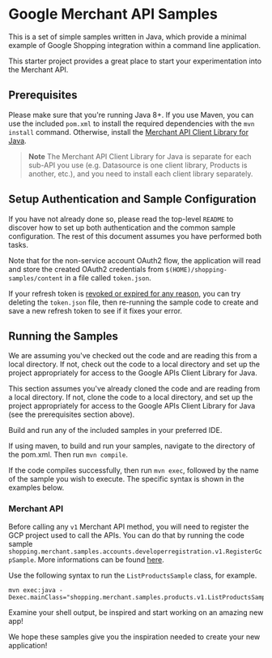 # Google Merchant API Samples

This is a set of simple samples written in Java, which provide a minimal
example of Google Shopping integration within a command line application.

This starter project provides a great place to start your experimentation into
the Merchant API.

## Prerequisites

Please make sure that you're running Java 8+. If you use Maven, you can use
the included `pom.xml` to install the required dependencies with the
`mvn install` command. Otherwise, install the
[Merchant API Client Library for Java](https://developers.google.com/merchant/api/client-libraries).

> **Note**
> The Merchant API Client Library for Java is separate for each sub-API you use
> (e.g. Datasource is one client library, Products is another, etc.), and you
> need to install each client library separately.

## Setup Authentication and Sample Configuration

If you have not already done so, please read the top-level `README` to discover
how to set up both authentication and the common sample configuration. The rest
of this document assumes you have performed both tasks.

Note that for the non-service account OAuth2 flow, the application will read
and store the created OAuth2 credentials from `$(HOME)/shopping-samples/content`
in a file called `token.json`.

If your refresh token is
[revoked or expired for any reason](https://developers.google.com/identity/protocols/oauth2#expiration),
you can try deleting the `token.json` file, then re-running the sample code
to create and save a new refresh token to see if it fixes your error.

## Running the Samples

We are assuming you've checked out the code and are reading this from a local
directory. If not, check out the code to a local directory and set up the
project appropriately for access to the Google APIs Client Library for Java.

This section assumes you've already cloned the code and are reading from a local
directory. If not, clone the code to a local directory, and set up the project
appropriately for access to the Google APIs Client Library for Java
(see the prerequisites section above).

Build and run any of the included samples in your preferred IDE.

If using maven, to build and run your samples, navigate to the directory of
the pom.xml. Then run `mvn compile`.

If the code compiles successfully, then run `mvn exec`, followed by the name of
the sample you wish to execute. The specific syntax is shown in the examples
below.

### Merchant API
Before calling any `v1` Merchant API method, you will need to register the GCP
project used to call the APIs. You can do that by running the code sample
`shopping.merchant.samples.accounts.developerregistration.v1.RegisterGcpSample`.
More informations can be found [here](https://developers.google.com/merchant/api/guides/quickstart#register_as_a_developer).

Use the following syntax
to run the `ListProductsSample` class, for example.

```
mvn exec:java -Dexec.mainClass="shopping.merchant.samples.products.v1.ListProductsSample"
```

Examine your shell output, be inspired and start working on an amazing new app!

We hope these samples give you the inspiration needed to create your new
application!